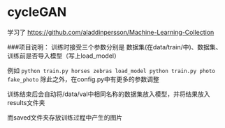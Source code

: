 # cycleGAN

学习了
https://github.com/aladdinpersson/Machine-Learning-Collection

###项目说明：
训练时接受三个参数分别是 数据集(在data/train/中)、数据集、训练前是否导入模型（写上load_model）

例如
`
python train.py horses zebras load_model
python train.py photo fake_photo
`
除此之外，在config.py中有更多的参数调整

训练结束后会自动将/data/val中相同名称的数据集放入模型，并将结果放入results文件夹

而saved文件夹存放训练过程中产生的图片
